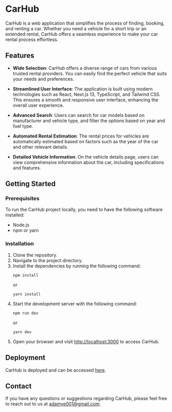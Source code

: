 # CarHub

CarHub is a web application that simplifies the process of finding, booking, and
renting a car. Whether you need a vehicle for a short trip or an extended
rental, CarHub offers a seamless experience to make your car rental process
effortless.

## Features

- **Wide Selection**: CarHub offers a diverse range of cars from various trusted
  rental providers. You can easily find the perfect vehicle that suits your
  needs and preferences.

- **Streamlined User Interface**: The application is built using modern
  technologies such as React, Next.js 13, TypeScript, and Tailwind CSS. This
  ensures a smooth and responsive user interface, enhancing the overall user
  experience.

- **Advanced Search**: Users can search for car models based on manufacturer and
  vehicle type, and filter the options based on year and fuel type.

- **Automated Rental Estimation**: The rental prices for vehicles are
  automatically estimated based on factors such as the year of the car and other
  relevant details.

- **Detailed Vehicle Information**: On the vehicle details page, users can view
  comprehensive information about the car, including specifications and
  features.

## Getting Started

### Prerequisites

To run the CarHub project locally, you need to have the following software
installed:

- Node.js
- npm or yarn

### Installation

1. Clone the repository.
2. Navigate to the project directory.
3. Install the dependencies by running the following command:
   ```shell
   npm install
   ```
   or
   ```shell
   yarn install
   ```
4. Start the development server with the following command:
   ```shell
   npm run dev
   ```
   or
   ```shell
   yarn dev
   ```
5. Open your browser and visit [http://localhost:3000](http://localhost:3000) to
   access CarHub.

## Deployment

CarHub is deployed and can be accessed [here](https://car-hub-pink.vercel.app).

## Contact

If you have any questions or suggestions regarding CarHub, please feel free to
reach out to us at [adamye001@gmail.com](mailto:adamye001@gmail.com).
